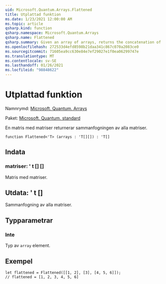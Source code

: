 ```yaml
---
uid: Microsoft.Quantum.Arrays.Flattened
title: Utplattad funktion
ms.date: 1/23/2021 12:00:00 AM
ms.topic: article
qsharp.kind: function
qsharp.namespace: Microsoft.Quantum.Arrays
qsharp.name: Flattened
qsharp.summary: Given an array of arrays, returns the concatenation of all arrays.
ms.openlocfilehash: 272533d4efd8598b21daa341c867c070a2083ce0
ms.sourcegitcommit: 71605ea9cc630e84e7ef29027e1f0ea06299747e
ms.translationtype: MT
ms.contentlocale: sv-SE
ms.lasthandoff: 01/26/2021
ms.locfileid: "98848622"
---
```

# <a name="flattened-function"></a>Utplattad funktion

Namnrymd: [Microsoft. Quantum. Arrays](xref:Microsoft.Quantum.Arrays)

Paket: [Microsoft. Quantum. standard](https://nuget.org/packages/Microsoft.Quantum.Standard)


En matris med matriser returnerar sammanfogningen av alla matriser.

```qsharp
function Flattened<'T> (arrays : 'T[][]) : 'T[]
```


## <a name="input"></a>Indata

### <a name="arrays--t"></a>matriser: ' t [] []

Matris med matriser.



## <a name="output--t"></a>Utdata: ' t []

Sammanfogning av alla matriser.

## <a name="type-parameters"></a>Typparametrar

### <a name="t"></a>Inte

Typ av `array` element.

## <a name="example"></a>Exempel

```qsharp
let flattened = Flattened([[1, 2], [3], [4, 5, 6]]);
// flattened = [1, 2, 3, 4, 5, 6]
```